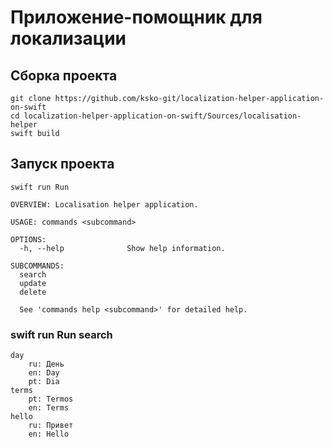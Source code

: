 # Приложение-помощник для локализации

## Сборка проекта
```
git clone https://github.com/ksko-git/localization-helper-application-on-swift
cd localization-helper-application-on-swift/Sources/localisation-helper
swift build
```
## Запуск проекта
```
swift run Run
```
```
OVERVIEW: Localisation helper application.

USAGE: commands <subcommand>

OPTIONS:
  -h, --help              Show help information.

SUBCOMMANDS:
  search
  update
  delete

  See 'commands help <subcommand>' for detailed help.
```
### swift run Run search
```
day
    ru: День
    en: Day
    pt: Dia
terms
    pt: Termos
    en: Terms
hello
    ru: Привет
    en: Hello
```
